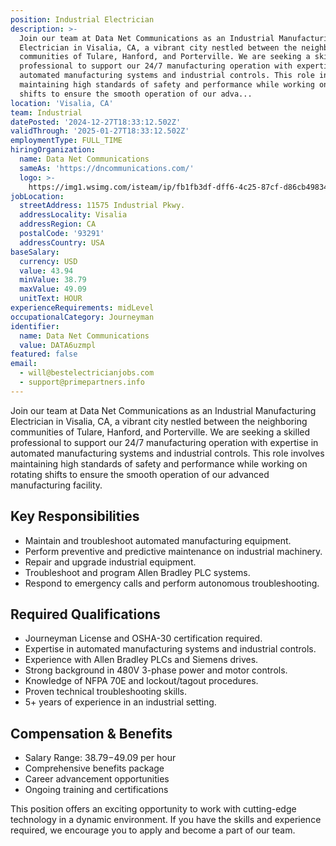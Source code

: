 ```yaml
---
position: Industrial Electrician
description: >-
  Join our team at Data Net Communications as an Industrial Manufacturing
  Electrician in Visalia, CA, a vibrant city nestled between the neighboring
  communities of Tulare, Hanford, and Porterville. We are seeking a skilled
  professional to support our 24/7 manufacturing operation with expertise in
  automated manufacturing systems and industrial controls. This role involves
  maintaining high standards of safety and performance while working on rotating
  shifts to ensure the smooth operation of our adva...
location: 'Visalia, CA'
team: Industrial
datePosted: '2024-12-27T18:33:12.502Z'
validThrough: '2025-01-27T18:33:12.502Z'
employmentType: FULL_TIME
hiringOrganization:
  name: Data Net Communications
  sameAs: 'https://dncommunications.com/'
  logo: >-
    https://img1.wsimg.com/isteam/ip/fb1fb3df-dff6-4c25-87cf-d86cb49834bd/logo/6a33dad7-451e-4204-ae39-ec25122c905e.jpg/:/rs=h:125
jobLocation:
  streetAddress: 11575 Industrial Pkwy.
  addressLocality: Visalia
  addressRegion: CA
  postalCode: '93291'
  addressCountry: USA
baseSalary:
  currency: USD
  value: 43.94
  minValue: 38.79
  maxValue: 49.09
  unitText: HOUR
experienceRequirements: midLevel
occupationalCategory: Journeyman
identifier:
  name: Data Net Communications
  value: DATA6uzmpl
featured: false
email:
  - will@bestelectricianjobs.com
  - support@primepartners.info
---
```




Join our team at Data Net Communications as an Industrial Manufacturing Electrician in Visalia, CA, a vibrant city nestled between the neighboring communities of Tulare, Hanford, and Porterville. We are seeking a skilled professional to support our 24/7 manufacturing operation with expertise in automated manufacturing systems and industrial controls. This role involves maintaining high standards of safety and performance while working on rotating shifts to ensure the smooth operation of our advanced manufacturing facility.

## Key Responsibilities

- Maintain and troubleshoot automated manufacturing equipment.
- Perform preventive and predictive maintenance on industrial machinery.
- Repair and upgrade industrial equipment.
- Troubleshoot and program Allen Bradley PLC systems.
- Respond to emergency calls and perform autonomous troubleshooting.

## Required Qualifications

- Journeyman License and OSHA-30 certification required.
- Expertise in automated manufacturing systems and industrial controls.
- Experience with Allen Bradley PLCs and Siemens drives.
- Strong background in 480V 3-phase power and motor controls.
- Knowledge of NFPA 70E and lockout/tagout procedures.
- Proven technical troubleshooting skills.
- 5+ years of experience in an industrial setting.

## Compensation & Benefits

- Salary Range: $38.79-$49.09 per hour
- Comprehensive benefits package
- Career advancement opportunities
- Ongoing training and certifications

This position offers an exciting opportunity to work with cutting-edge technology in a dynamic environment. If you have the skills and experience required, we encourage you to apply and become a part of our team.
